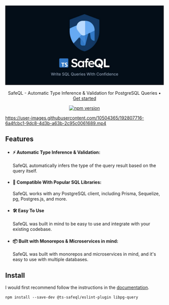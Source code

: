 <p align="center">
  <img src="/docs/public/safeql-og.jpg">
</p>
<p align="center">
  SafeQL - Automatic Type Inference & Validation for PostgreSQL Queries • <a href="https://safeql.dev" height="50px">Get started</a>
</p>

<p align="center">
  <a href="https://www.npmjs.com/package/@ts-safeql/eslint-plugin">
    <img src="https://badge.fury.io/js/@ts-safeql%2Feslint-plugin.svg" alt="npm version" />
  </a>
</p>

https://user-images.githubusercontent.com/10504365/192807716-6a4fcbc1-9dc8-4d3b-a63b-2c95c0061689.mp4

## Features

- #### ⚡️ Automatic Type Inference & Validation:
  SafeQL automatically infers the type of the query result based on the query itself.

- #### 🖖 Compatible With Popular SQL Libraries:
  SafeQL works with any PostgreSQL client, including Prisma, Sequelize, pg, Postgres.js, and more.

- #### 🛠️ Easy To Use
  SafeQL was built in mind to be easy to use and integrate with your existing codebase.

- #### 📦 Built with Monorepos & Microservices in mind:
  SafeQL was built with monorepos and microservices in mind, and it's easy to use with multiple databases.

## Install

I would first recommend follow the instructions in the [documentation](https://www.safeql.dev/guide/getting-started.html).

```
npm install --save-dev @ts-safeql/eslint-plugin libpg-query
```
